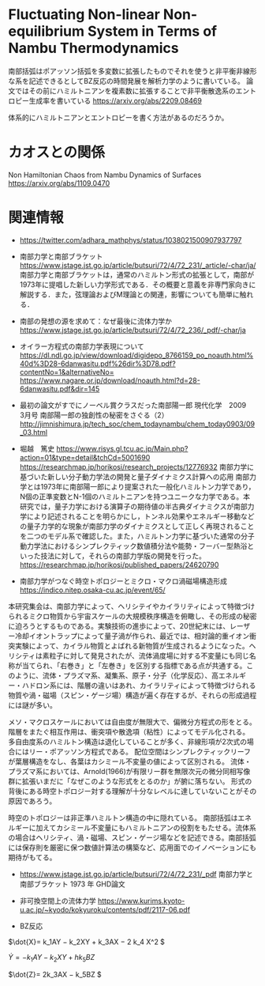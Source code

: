 # Fluctuating Non-linear Non-equilibrium System in Terms of Nambu Thermodynamics
南部括弧はポアッソン括弧を多変数に拡張したものでそれを使うと非平衡非線形な系を記述できるとしてBZ反応の時間発展を解析力学のように書いている。
論文ではその前にハミルトニアンを複素数に拡張することで非平衡散逸系のエントロピー生成率を書いている
https://arxiv.org/abs/2209.08469

体系的にハミルトニアンとエントロピーを書く方法があるのだろうか。

# カオスとの関係
Non Hamiltonian Chaos from Nambu Dynamics of Surfaces https://arxiv.org/abs/1109.0470

# 関連情報
- https://twitter.com/adhara_mathphys/status/1038021500907937797
- 南部力学と南部ブラケット
https://www.jstage.jst.go.jp/article/butsuri/72/4/72_231/_article/-char/ja/
南部力学と南部ブラケットは，通常のハミルトン形式の拡張として，南部が1973年に提唱した新しい力学形式である．その概要と意義を非専門家向きに解説する．また，弦理論およびM理論との関連，影響についても簡単に触れる．
- 南部の発想の源を求めて：なぜ最後に流体力学か https://www.jstage.jst.go.jp/article/butsuri/72/4/72_236/_pdf/-char/ja

- オイラー方程式の南部力学表現について
https://dl.ndl.go.jp/view/download/digidepo_8766159_po_noauth.html%40d%3D28-6danwasitu.pdf%26dir%3D78.pdf?contentNo=1&alternativeNo=
https://www.nagare.or.jp/download/noauth.html?d=28-6danwasitu.pdf&dir=145

- 最初の論文がすでにノーベル賞クラスだった南部陽一郎  現代化学　2009　3月号 南部陽一郎の独創性の秘密をさぐる（2）
http://jimnishimura.jp/tech_soc/chem_todaynambu/chem_today0903/09_03.html

- 堀越　篤史
https://www.risys.gl.tcu.ac.jp/Main.php?action=01&type=detail&tchCd=5001690
https://researchmap.jp/horikosi/research_projects/12776932
南部力学に基づいた新しい分子動力学法の開発と量子ダイナミクス計算への応用
南部力学とは1973年に南部陽一郎により提案された一般化ハミルトン力学であり，N個の正準変数とN-1個のハミルトニアンを持つユニークな力学である。本研究では，量子力学における演算子の期待値の半古典ダイナミクスが南部力学により記述されることを明らかにし，トンネル効果やエネルギー移動などの量子力学的な現象が南部力学のダイナミクスとして正しく再現されることを二つのモデル系で確認した。また，ハミルトン力学に基づいた通常の分子動力学法におけるシンプレクティック数値積分法や能勢・フーバー型熱浴といった技法に対して，それらの南部力学版の開発を行った。
https://researchmap.jp/horikosi/published_papers/24620790

- 南部力学がつなぐ時空トポロジーとミクロ・マクロ渦磁場構造形成
https://indico.nitep.osaka-cu.ac.jp/event/65/

本研究集会は、南部力学によって、ヘリシテイやカイラリティによって特徴づけられるミクロ物質から宇宙スケールの大規模秩序構造を俯瞰し、その形成の秘密に迫ろうとするものである。実験技術の進歩によって、20世紀末には、レーザー冷却イオントラップによって量子渦が作られ、最近では、相対論的重イオン衝突実験によって、カイラル物質とよばれる新物質が生成されるようになった。ヘリシティは素粒子に対して発見されたが、流体渦度場に対する不変量にも同じ名称が当てられ、「右巻き」と「左巻き」を区別する指標である点が共通する。このように、流体・プラズマ系、凝集系、原子・分子（化学反応）、高エネルギー・ハドロン系には、階層の違いはあれ、カイラリティによって特徴づけられる物質や渦・磁場（スピン・ゲージ場）構造が遍く存在するが、それらの形成過程には謎が多い。

メソ・マクロスケールにおいては自由度が無限大で、偏微分方程式の形をとる。階層をまたぐ相互作用は、衝突項や散逸項（粘性）によってモデル化される。
多自由度系のハミルトン構造は退化していることが多く、非線形項が2次式の場合にはリー・ポアッソン方程式である。
配位空間はシンプレクティックリーフが葉層構造をなし、各葉はカシミール不変量の値によって区別される。
流体・プラズマ系においては、Arnold(1966)が有限リー群を無限次元の微分同相写像群に拡張いまだに「なぜこのような形式をとるのか」が腑に落ちない。
形式の背後にある時空トポロジー対する理解が十分なレベルに達していないことがその原因であろう。

時空のトポロジーは非正準ハミルトン構造の中に隠れている。
南部括弧はエネルギーに加えてカシミール不変量にもハミルトニアンの役割をもたせる。流体系の場合はヘリシティ、渦・磁場、スピン・ゲージ場などを記述できる。南部括弧には保存則を厳密に保つ数値計算法の構築など、応用面でのイノベーションにも期待がもてる。

- https://www.jstage.jst.go.jp/article/butsuri/72/4/72_231/_pdf 南部力学と南部ブラケット 1973 年 GHD論文

- 非可換空間上の流体力学 https://www.kurims.kyoto-u.ac.jp/~kyodo/kokyuroku/contents/pdf/2117-06.pdf

- BZ反応

$\dot{X}= k_1AY  − k_2XY + k_3AX − 2 k_4 X^2 $ 

$\dot{Y}= −k_1AY − k_2XY + h k_5BZ$ 

$\dot{Z}= 2k_3AX − k_5BZ $

